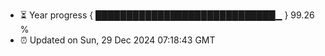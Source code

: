 - ⏳ Year progress { █████████████████████████████▁ } 99.26 %
- ⏰ Updated on Sun, 29 Dec 2024 07:18:43 GMT

